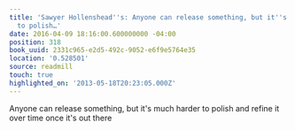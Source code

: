 ```yaml
---
title: 'Sawyer Hollenshead''s: Anyone can release something, but it''s much harder
  to polish…'
date: 2016-04-09 18:16:00.600000000 -04:00
position: 318
book_uuid: 2331c965-e2d5-492c-9052-e6f9e5764e35
location: '0.528501'
source: readmill
touch: true
highlighted_on: '2013-05-18T20:23:05.000Z'
---
```


Anyone can release something, but it's much harder to polish and refine it over time once it's out there
